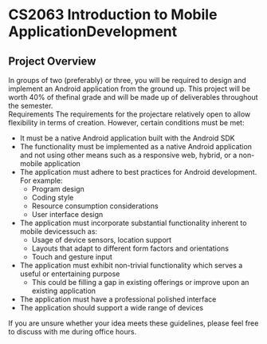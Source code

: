 # CS2063 Introduction to Mobile ApplicationDevelopment
## Project Overview
In groups of two (preferably) or three, you will be required to design and implement an Android application from the ground up.  This project will be worth 40% of thefinal grade and will be made up of deliverables throughout the semester.  
Requirements
The requirements for the projectare relatively open to allow flexibility in terms of creation.  However, certain conditions must be met:
* It must be a native Android application built with the Android SDK
* The functionality must be implemented as a native Android application and not using other means such as a responsive web, hybrid, or a non-mobile application
* The application must adhere to best practices for Android development.  For example:
  * Program design
  * Coding style
  * Resource consumption considerations
  * User interface design
* The application must incorporate substantial functionality inherent to mobile devicessuch as: 
  * Usage of device sensors, location support
  * Layouts that adapt to different form factors and orientations
  * Touch and gesture input
* The application must exhibit non-trivial functionality which serves a useful or entertaining purpose
  * This could be filling a gap in existing offerings or improve upon an existing application
* The application must have a professional polished interface 
* The application should support a wide range of devices

If you are unsure whether your idea meets these guidelines, please feel free to discuss with me during office hours. 
